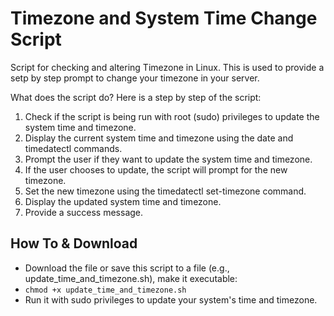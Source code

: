 # Timezone and System Time Change Script
Script for checking and altering Timezone in Linux. This is used to provide a setp by step prompt to change your timezone in your server.

What does the script do?
Here is a step by step of the script:

1. Check if the script is being run with root (sudo) privileges to update the system time and timezone.
2. Display the current system time and timezone using the date and timedatectl commands.
3. Prompt the user if they want to update the system time and timezone.
4. If the user chooses to update, the script will prompt for the new timezone.
5. Set the new timezone using the timedatectl set-timezone command.
6. Display the updated system time and timezone.
7. Provide a success message.


## How To & Download
- Download the file or save this script to a file (e.g., update_time_and_timezone.sh), make it executable:
- `chmod +x update_time_and_timezone.sh`
- Run it with sudo privileges to update your system's time and timezone.
